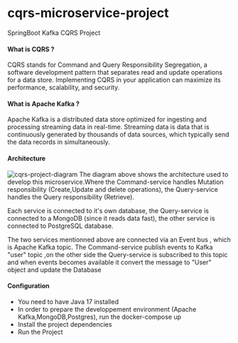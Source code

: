 # cqrs-microservice-project
SpringBoot Kafka CQRS Project

#### What is CQRS ?
CQRS stands for Command and Query Responsibility Segregation, a software development pattern that separates read and update operations for a data store. Implementing CQRS in your application can maximize its performance, scalability, and security.
#### What is Apache Kafka ?
Apache Kafka is a distributed data store optimized for ingesting and processing streaming data in real-time.
Streaming data is data that is continuously generated by thousands of data sources, which typically send the data records in simultaneously.
#### Architecture

![cqrs-project-diagram](https://user-images.githubusercontent.com/98242416/212493993-8e8cc1be-dff8-476f-a6de-1655fb038dfc.png)
The diagram above shows the architecture used to develop this microservice.Where the Command-service handles Mutation responsibility (Create,Update and delete operations), the Query-service handles the Query responsibility (Retrieve).

Each service is connected to it's own database, the Query-service is connected to a MongoDB (since it reads data fast),
the other service is connected to PostgreSQL database.

The two services mentionned above are connected via an Event bus , which is Apache Kafka topic.
The Command-service publish events to Kafka "user" topic ,on the other side the Query-service is subscribed to this topic and when events becomes available it convert the message to "User" object and update the Database

#### Configuration 
+ You need to have Java 17 installed
+ In order to prepare the developpement environment (Apache Kafka,MongoDB,Postgres), run the docker-compose up
+ Install the project dependencies
+ Run the Project  
